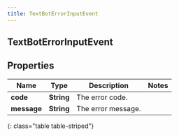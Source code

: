 ```yaml
---
title: TextBotErrorInputEvent
---
```

## TextBotErrorInputEvent


## Properties

| Name | Type | Description | Notes |
| ------------ | ------------- | ------------- | ------------- |
| **code** | <!----><!---->**String**<!----> | The error code. |  |
| **message** | <!----><!---->**String**<!----> | The error message. |  |
{: class="table table-striped"}



